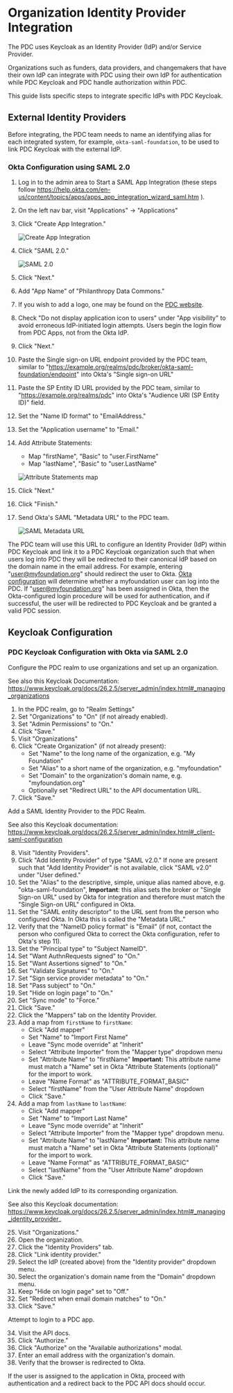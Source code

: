 # Organization Identity Provider Integration

The PDC uses Keycloak as an Identity Provider (IdP) and/or Service Provider.

Organizations such as funders, data providers, and changemakers that have their
own IdP can integrate with PDC using their own IdP for authentication while PDC
Keycloak and PDC handle authorization within PDC.

This guide lists specific steps to integrate specific IdPs with PDC Keycloak.

## External Identity Providers

Before integrating, the PDC team needs to name an identifying alias for each
integrated system, for example, `okta-saml-foundation`, to be used to link
PDC Keycloak with the external IdP.

### Okta Configuration using SAML 2.0

1. Log in to the admin area to Start a SAML App Integration (these steps follow
   https://help.okta.com/en-us/content/topics/apps/apps_app_integration_wizard_saml.htm
   ).
2. On the left nav bar, visit "Applications" -> "Applications"
3. Click "Create App Integration."

   ![Create App Integration](images/okta_create_app_integration.png)

4. Click "SAML 2.0."

   ![SAML 2.0](images/okta_create_a_new_app_integration_SAML.png)

5. Click "Next."
6. Add "App Name" of "Philanthropy Data Commons."
7. If you wish to add a logo, one may be found on the [PDC website](https://philanthropydatacommons.org/).
8. Check "Do not display application icon to users" under "App visibility" to avoid erroneous IdP-initiated login attempts. Users begin the login flow from PDC Apps, not from the Okta IdP.
9. Click "Next."
10. Paste the Single sign-on URL endpoint provided by the PDC team, similar to
    "https://example.org/realms/pdc/broker/okta-saml-foundation/endpoint"
    into Okta's "Single sign-on URL"
11. Paste the SP Entity ID URL provided by the PDC team, similar to
    "https://example.org/realms/pdc" into Okta's "Audience URI (SP Entity ID)"
    field.
12. Set the "Name ID format" to "EmailAddress."
13. Set the "Application username" to "Email."
14. Add Attribute Statements:
    - Map "firstName", "Basic" to "user.FirstName"
    - Map "lastName", "Basic" to "user.LastName"

    ![Attribute Statements map](images/okta_attribute_statements.png)

15. Click "Next."
16. Click "Finish."
17. Send Okta's SAML "Metadata URL" to the PDC team.

    ![SAML Metadata URL](images/okta_metadata_url.png)

The PDC team will use this URL to configure an Identity Provider (IdP) within
PDC Keycloak and link it to a PDC Keycloak organization such that when users log
into PDC they will be redirected to their canonical IdP based on the domain name
in the email address. For example, entering "user@myfoundation.org" should
redirect the user to Okta. [Okta
configuration](https://help.okta.com/en-us/content/topics/users-groups-profiles/usgp-assign-apps.htm)
will determine whether a myfoundation user can log into the PDC. If
"user@myfoundation.org" has been assigned in Okta, then the Okta-configured
login procedure will be used for authentication, and if successful, the user will
be redirected to PDC Keycloak and be granted a valid PDC session.

## Keycloak Configuration

### PDC Keycloak Configuration with Okta via SAML 2.0

Configure the PDC realm to use organizations and set up an organization.

See also this Keycloak Documentation:
https://www.keycloak.org/docs/26.2.5/server_admin/index.html#_managing_organizations

1. In the PDC realm, go to "Realm Settings"
2. Set "Organizations" to "On" (if not already enabled).
3. Set "Admin Permissions" to "On."
4. Click "Save."
5. Visit "Organizations"
6. Click "Create Organization" (if not already present):
   - Set "Name" to the long name of the organization, e.g. "My Foundation"
   - Set "Alias" to a short name of the organization, e.g. "myfoundation"
   - Set "Domain" to the organization's domain name, e.g. "myfoundation.org"
   - Optionally set "Redirect URL" to the API documentation URL.
7. Click "Save."

Add a SAML Identity Provider to the PDC Realm.

See also this Keycloak documentation:
https://www.keycloak.org/docs/26.2.5/server_admin/index.html#_client-saml-configuration

8. Visit "Identity Providers".
9. Click "Add Identity Provider" of type "SAML v2.0." If none are present such
   that "Add Identity Provider" is not available, click "SAML v2.0" under "User
   defined."
10. Set the "Alias" to the descriptive, simple, unique alias named above, e.g.
    "okta-saml-foundation", **Important**: this alias sets the broker or
    "Single Sign-on URL" used by Okta for integration and therefore must match
    the "Single Sign-on URL" configured in Okta.
11. Set the "SAML entity descriptor" to the URL sent from the person who
    configured Okta. In Okta this is called the "Metadata URL."
12. Verify that the "NameID policy format" is "Email" (if not, contact the person
    who configured Okta to correct the Okta configuration, refer to Okta's step
    11).
13. Set the "Principal type" to "Subject NameID".
14. Set "Want AuthnRequests signed" to "On."
15. Set "Want Assertions signed" to "On."
16. Set "Validate Signatures" to "On."
17. Set "Sign service provider metadata" to "On."
18. Set "Pass subject" to "On."
19. Set "Hide on login page" to "On."
20. Set "Sync mode" to "Force."
21. Click "Save."
22. Click the "Mappers" tab on the Identity Provider.
23. Add a map from `firstName` to `firstName`:
    - Click "Add mapper"
    - Set "Name" to "Import First Name"
    - Leave "Sync mode override" at "Inherit"
    - Select "Attribute Importer" from the "Mapper type" dropdown menu
    - Set "Attribute Name" to "firstName" **Important:** This attribute name
      must match a "Name" set in Okta "Attribute Statements (optional)" for the
      import to work.
    - Leave "Name Format" as "ATTRIBUTE_FORMAT_BASIC"
    - Select "firstName" from the "User Attribute Name" dropdown
    - Click "Save."
24. Add a map from `lastName` to `lastName`:
    - Click "Add mapper"
    - Set "Name" to "Import Last Name"
    - Leave "Sync mode override" at "Inherit"
    - Select "Attribute Importer" from the "Mapper type" dropdown menu.
    - Set "Attribute Name" to "lastName" **Important:** This attribute name must
      match a "Name" set in Okta "Attribute Statements (optional)" for the import to
      work.
    - Leave "Name Format" as "ATTRIBUTE_FORMAT_BASIC"
    - Select "lastName" from the "User Attribute Name" dropdown
    - Click "Save."

Link the newly added IdP to its corresponding organization.

See also this Keycloak documentation:
https://www.keycloak.org/docs/26.2.5/server_admin/index.html#_managing_identity_provider_

25. Visit "Organizations."
26. Open the organization.
27. Click the "Identity Providers" tab.
28. Click "Link identity provider."
29. Select the IdP (created above) from the "Identity provider" dropdown menu.
30. Select the organization's domain name from the "Domain" dropdown menu.
31. Keep "Hide on login page" set to "Off."
32. Set "Redirect when email domain matches" to "On."
33. Click "Save."

Attempt to login to a PDC app.

34. Visit the API docs.
35. Click "Authorize."
36. Click "Authorize" on the "Available authorizations" modal.
37. Enter an email address with the organization's domain.
38. Verify that the browser is redirected to Okta.

If the user is assigned to the application in Okta, proceed with authentication
and a redirect back to the PDC API docs should occur.
